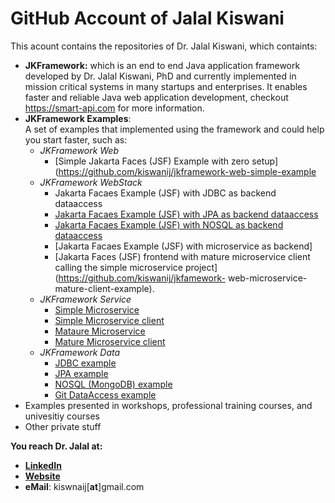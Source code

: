 # GitHub Account of Jalal Kiswani
This acount contains the repositories of Dr. Jalal Kiswani, which containts:
- **JKFramework:** which is an end to end Java application framework developed by Dr. Jalal Kiswani, PhD and currently implemented in mission critical systems in many startups and enterprises. It  enables faster and reliable Java web application development, checkout https://smart-api.com for more information.
- **JKFramework Examples**:   
 A set of examples that implemented using the framework and could help you start faster, such as:
     - _JKFramework Web_
       - [Simple Jakarta Faces (JSF) Example with zero setup](https://github.com/kiswanij/jkframework-web-simple-example 
     - _JKFramework WebStack_  
       - Jakarta Facaes Example (JSF) with JDBC as backend dataaccess 
       - [Jakarta Facaes Example (JSF) with JPA as backend dataaccess](https://github.com/kiswanij/jkframework-web-jpa-example)  
       - [Jakarta Facaes Example (JSF) with NOSQL as backend dataaccess](https://github.com/kiswanij/jkframework-web-nosql-example) 
       - [Jakarta Facaes Example (JSF) with microservice as backend] 
       - [Jakarta Faces (JSF) frontend with mature microservice client calling the simple microservice project](https://github.com/kiswanij/jkfamework-
web-microservice-mature-client-example). 
    - _JKFramework Service_
       - [Simple Microservice](https://github.com/kiswanij/jkframework-microservice-example) 
       - [Simple Microservice client](https://github.com/kiswanij/jkframework-microservice-client-example)
       - [Mataure Microservice](https://github.com/kiswanij/jkframework-microservice-mature-example) 
       - [Mature Microservice client](https://github.com/kiswanij/jkframework-microservice-mature-client-example)     
    - _JKFramework Data_
       - [JDBC example](https://github.com/kiswanij/jkframework-data-jdbc-example)  
       - [JPA example](https://github.com/kiswanij/jkframework-data-jpa-example) 
       - [NOSQL (MongoDB) example](https://github.com/kiswanij/jkframework-data-nosql-mongo-example)
       - [Git DataAccess example](https://github.com/kiswanij/jkframework-data-git-example)
- Examples presented in workshops, professional training courses, and univesitiy courses
- Other private stuff

**You reach Dr. Jalal at:** 
- [**LinkedIn**](https://www.linkedin.com/in/jalalkiswani/) 
- [**Website**](https://jalalkiswani.com)
- **eMail**: kiswnaij[**at**]gmail.com

